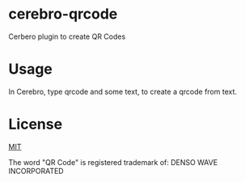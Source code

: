# cerebro-qrcode

Cerbero plugin to create QR Codes

# Usage

In Cerebro, type qrcode and some text, to create a qrcode from text.

# License

[MIT](https://github.com/LaercioSantana/cerebro-qrcode/blob/master/LICENSE)

The word "QR Code" is registered trademark of:
DENSO WAVE INCORPORATED
